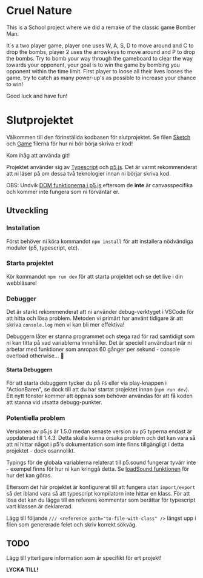 # Cruel Nature

This is a School project where we did a remake of the classic game Bomber Man.

It´s a two player game, player one uses W, A, S, D to move around and C to drop the bombs, player 2 uses the arrowkeys to move around and P to drop the bombs.
Try to bomb your way through the gameboard to clear the way towards your opponent, your goal is to win the game by bombing you opponent within the time limit.
First player to loose all their lives looses the game, try to catch as many power-up's as possible to increase your chance to win!

Good luck and have fun!




# Slutprojektet

Välkommen till den förinställda kodbasen för slutprojektet.
Se filen [Sketch](./src/sketch.ts) och [Game](./src/game.ts) filerna för hur ni bör börja skriva er kod!

Kom ihåg att använda git!

Projektet använder sig av [Typescript](https://www.typescriptlang.org/) och [p5.js](https://p5js.org/). Det är varmt rekommenderat att ni läser på om dessa två teknologier innan ni börjar skriva kod.

OBS: Undvik [DOM funktionerna i p5.js](https://p5js.org/reference/#group-DOM) eftersom de **inte** är canvasspecifika och kommer inte fungera som ni förväntar er.

## Utveckling

### Installation

Först behöver ni köra kommandot `npm install` för att installera nödvändiga moduler (p5, typescript, etc).

### Starta projektet

Kör kommandot `npm run dev` för att starta projektet och se det live i din webbläsare!

### Debugger

Det är starkt rekommenderat att ni använder debug-verktyget i VSCode för att hitta och lösa problem. Metoden vi primärt har använt tidigare är att skriva `console.log` men vi kan bli mer effektiva!

Debuggern låter er stanna programmet och stega rad för rad samtidigt som ni kan titta på vad variablerna innehåller. Det är speciellt användbart när ni arbetar med funktioner som anropas 60 gånger per sekund - console overload otherwise... 🤯

#### Starta Debuggern

För att starta debuggern tycker du på `F5` eller via play-knappen i "ActionBaren", se dock till att du har startat projektet innan (`npm run dev`). Ett nytt fönster kommer att öppnas som behöver användas för att få koden att stanna vid utsatta debugg-punkter.

### Potentiella problem

Versionen av p5.js är 1.5.0 medan senaste version av p5 typerna endast är uppdaterad till 1.4.3. Detta skulle kunna orsaka problem och det kan vara så att ni hittar något i p5's dokumentation som inte finns tillgängligt i detta projektet - dock osannolikt.

Typings för de globala variablerna relaterat till p5.sound fungerar tyvärr inte - exempel finns för hur ni kan kringgå detta. Se [loadSound funktionen](global.d.ts) för hur det kan göras.

Eftersom det här projektet är konfigurerat till att fungera utan `import/export` så det ibland vara så att typescript kompilatorn inte hittar en klass. För att lösa det kan du lägga till en referens kommentar som berättar för typescript vart klassen är deklarerad.

Lägg till följande `/// <reference path="to-file-with-class" />` längst upp i filen som genererade felet och skriv korrekt sökväg.

## TODO

Lägg till ytterligare information som är specifikt för ert projekt!

**LYCKA TILL!**
